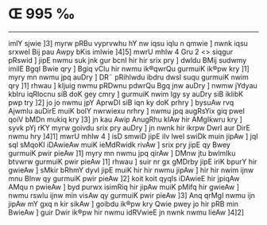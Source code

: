 # Œ 995 ‰
---
imlY sjwie ]3] myrw pRBu vyprvwhu hY nw iqsu iqlu n qmwie ] nwnk iqsu
srxweI Bij pau Awpy bKis imlwie ]4]5]
mwrU mhlw 4 Gru 2
<> siqgur pRswid ]
jipE nwmu suk jnk gur bcnI hir hir srix pry ] dwldu BMij sudwmy
imilE BgqI Bwie qry ] Bgiq vClu hir nwmu ik®qwrQu gurmuiK ik®pw kry
]1] myry mn nwmu jpq auDry ] DR¨ pRihlwdu ibdru dwsI suqu gurmuiK nwim
qry ]1] rhwau ] kljuig nwmu pRDwnu pdwrQu Bgq jnw auDry ] nwmw jYdyau
kbIru iqRlocnu siB doK gey cmry ] gurmuiK nwim lgy sy auDry siB iklibK
pwp try ]2] jo jo nwmu jpY AprwDI siB iqn ky doK prhry ] bysuAw rvq
Ajwmlu auDirE muiK bolY nwrwiexu nrhry ] nwmu jpq augRsYix giq pweI
qoiV bMDn mukiq kry ]3] jn kau Awip AnugRhu kIAw hir AMgIkwru kry ]
syvk pYj rKY myrw goivdu srix pry auDry ] jn nwnk hir ikrpw DwrI aur
DirE nwmu hry ]4]1] mwrU mhlw 4 ] isD smwiD jipE ilv lweI swiDk
muin jipAw ] jqI sqI sMqoKI iDAwieAw muiK ieMdRwidk rivAw ] srix
pry jipE qy Bwey gurmuiK pwir pieAw ]1] myry mn nwmu jpq qirAw ]
DMnw jtu bwlmIku btvwrw gurmuiK pwir pieAw ]1] rhwau ] suir nr gx
gMDrby jipE iriK bpurY hir gwieAw ] sMkir bRhmY dyvI jipE muiK hir
hir nwmu jipAw ] hir hir nwim ijnw mnu BInw qy gurmuiK pwir pieAw
]2] koit koit qyqIs iDAwieE hir jpiqAw AMqu n pwieAw ] byd purwx
isimRiq hir jipAw muiK pMifq hir gwieAw ] nwmu rswlu ijnw min visAw
qy gurmuiK pwir pieAw ]3] Anq qrMgI nwmu ijn jipAw mY gxq n kir
sikAw ] goibdu ik®pw kry Qwie pwey jo hir pRB min BwieAw ] guir Dwir
ik®pw hir nwmu idRVwieE jn nwnk nwmu lieAw ]4]2]
####
